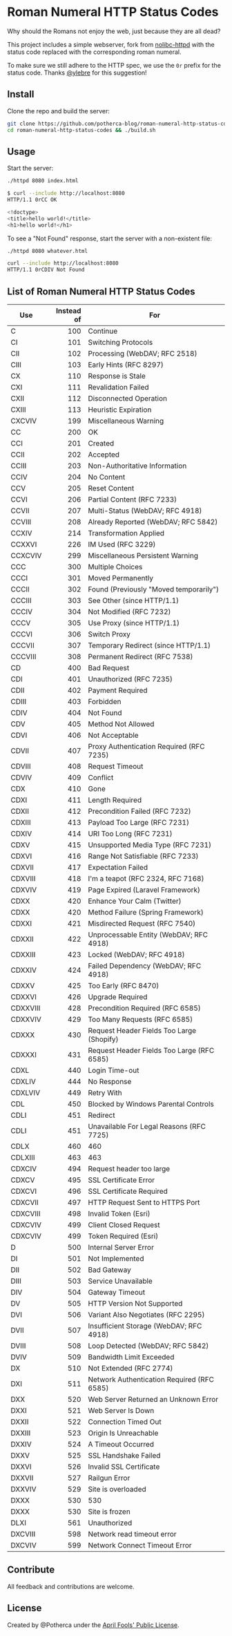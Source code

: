 # Roman Numeral HTTP Status Codes

Why should the Romans not enjoy the web, just because they are all dead?

This project includes a simple webserver, fork from [nolibc-httpd](https://github.com/Francesco149/nolibc-httpd)
with the status code replaced with the corresponding roman numeral.

To make sure we still adhere to the HTTP spec, we use the `0r` prefix for the status code.
Thanks [@ylebre](https://github.com/ylebre) for this suggestion!

## Install

Clone the repo and build the server:

```bash
git clone https://github.com/potherca-blog/roman-numeral-http-status-codes.git
cd roman-numeral-http-status-codes && ./build.sh 
```

## Usage

Start the server:

```sh
./httpd 8080 index.html
```

```sh
$ curl --include http://localhost:8080 
HTTP/1.1 0rCC OK

<!doctype>
<title>hello world!</title>
<h1>hello world!</h1>
```

To see a "Not Found" response, start the server with a non-existent file:

```sh
./httpd 8080 whatever.html
```

```sh
curl --include http://localhost:8080 
HTTP/1.1 0rCDIV Not Found
```

## List of Roman Numeral HTTP Status Codes

| Use      | Instead of | For                                        |
|----------|-----------:|--------------------------------------------|
| C        |        100 | Continue                                   |
| CI       |        101 | Switching Protocols                        |
| CII      |        102 | Processing (WebDAV; RFC 2518)              |
| CIII     |        103 | Early Hints (RFC 8297)                     |
| CX       |        110 | Response is Stale                          |
| CXI      |        111 | Revalidation Failed                        |
| CXII     |        112 | Disconnected Operation                     |
| CXIII    |        113 | Heuristic Expiration                       |
| CXCVIV   |        199 | Miscellaneous Warning                      |
| CC       |        200 | OK                                         |
| CCI      |        201 | Created                                    |
| CCII     |        202 | Accepted                                   |
| CCIII    |        203 | Non-Authoritative Information              |
| CCIV     |        204 | No Content                                 |
| CCV      |        205 | Reset Content                              |
| CCVI     |        206 | Partial Content (RFC 7233)                 |
| CCVII    |        207 | Multi-Status (WebDAV; RFC 4918)            |
| CCVIII   |        208 | Already Reported (WebDAV; RFC 5842)        |
| CCXIV    |        214 | Transformation Applied                     |
| CCXXVI   |        226 | IM Used (RFC 3229)                         |
| CCXCVIV  |        299 | Miscellaneous Persistent Warning           |
| CCC      |        300 | Multiple Choices                           |
| CCCI     |        301 | Moved Permanently                          |
| CCCII    |        302 | Found (Previously "Moved temporarily")     |
| CCCIII   |        303 | See Other (since HTTP/1.1)                 |
| CCCIV    |        304 | Not Modified (RFC 7232)                    |
| CCCV     |        305 | Use Proxy (since HTTP/1.1)                 |
| CCCVI    |        306 | Switch Proxy                               |
| CCCVII   |        307 | Temporary Redirect (since HTTP/1.1)        |
| CCCVIII  |        308 | Permanent Redirect (RFC 7538)              |
| CD       |        400 | Bad Request                                |
| CDI      |        401 | Unauthorized (RFC 7235)                    |
| CDII     |        402 | Payment Required                           |
| CDIII    |        403 | Forbidden                                  |
| CDIV     |        404 | Not Found                                  |
| CDV      |        405 | Method Not Allowed                         |
| CDVI     |        406 | Not Acceptable                             |
| CDVII    |        407 | Proxy Authentication Required (RFC 7235)   |
| CDVIII   |        408 | Request Timeout                            |
| CDVIV    |        409 | Conflict                                   |
| CDX      |        410 | Gone                                       |
| CDXI     |        411 | Length Required                            |
| CDXII    |        412 | Precondition Failed (RFC 7232)             |
| CDXIII   |        413 | Payload Too Large (RFC 7231)               |
| CDXIV    |        414 | URI Too Long (RFC 7231)                    |
| CDXV     |        415 | Unsupported Media Type (RFC 7231)          |
| CDXVI    |        416 | Range Not Satisfiable (RFC 7233)           |
| CDXVII   |        417 | Expectation Failed                         |
| CDXVIII  |        418 | I'm a teapot (RFC 2324, RFC 7168)          |
| CDXVIV   |        419 | Page Expired (Laravel Framework)           |
| CDXX     |        420 | Enhance Your Calm (Twitter)                |
| CDXX     |        420 | Method Failure (Spring Framework)          |
| CDXXI    |        421 | Misdirected Request (RFC 7540)             |
| CDXXII   |        422 | Unprocessable Entity (WebDAV; RFC 4918)    |
| CDXXIII  |        423 | Locked (WebDAV; RFC 4918)                  |
| CDXXIV   |        424 | Failed Dependency (WebDAV; RFC 4918)       |
| CDXXV    |        425 | Too Early (RFC 8470)                       |
| CDXXVI   |        426 | Upgrade Required                           |
| CDXXVIII |        428 | Precondition Required (RFC 6585)           |
| CDXXVIV  |        429 | Too Many Requests (RFC 6585)               |
| CDXXX    |        430 | Request Header Fields Too Large (Shopify)  |
| CDXXXI   |        431 | Request Header Fields Too Large (RFC 6585) |
| CDXL     |        440 | Login Time-out                             |
| CDXLIV   |        444 | No Response                                |
| CDXLVIV  |        449 | Retry With                                 |
| CDL      |        450 | Blocked by Windows Parental Controls       |
| CDLI     |        451 | Redirect                                   |
| CDLI     |        451 | Unavailable For Legal Reasons (RFC 7725)   |
| CDLX     |        460 | 460                                        |
| CDLXIII  |        463 | 463                                        |
| CDXCIV   |        494 | Request header too large                   |
| CDXCV    |        495 | SSL Certificate Error                      |
| CDXCVI   |        496 | SSL Certificate Required                   |
| CDXCVII  |        497 | HTTP Request Sent to HTTPS Port            |
| CDXCVIII |        498 | Invalid Token (Esri)                       |
| CDXCVIV  |        499 | Client Closed Request                      |
| CDXCVIV  |        499 | Token Required (Esri)                      |
| D        |        500 | Internal Server Error                      |
| DI       |        501 | Not Implemented                            |
| DII      |        502 | Bad Gateway                                |
| DIII     |        503 | Service Unavailable                        |
| DIV      |        504 | Gateway Timeout                            |
| DV       |        505 | HTTP Version Not Supported                 |
| DVI      |        506 | Variant Also Negotiates (RFC 2295)         |
| DVII     |        507 | Insufficient Storage (WebDAV; RFC 4918)    |
| DVIII    |        508 | Loop Detected (WebDAV; RFC 5842)           |
| DVIV     |        509 | Bandwidth Limit Exceeded                   |
| DX       |        510 | Not Extended (RFC 2774)                    |
| DXI      |        511 | Network Authentication Required (RFC 6585) |
| DXX      |        520 | Web Server Returned an Unknown Error       |
| DXXI     |        521 | Web Server Is Down                         |
| DXXII    |        522 | Connection Timed Out                       |
| DXXIII   |        523 | Origin Is Unreachable                      |
| DXXIV    |        524 | A Timeout Occurred                         |
| DXXV     |        525 | SSL Handshake Failed                       |
| DXXVI    |        526 | Invalid SSL Certificate                    |
| DXXVII   |        527 | Railgun Error                              |
| DXXVIV   |        529 | Site is overloaded                         |
| DXXX     |        530 | 530                                        |
| DXXX     |        530 | Site is frozen                             |
| DLXI     |        561 | Unauthorized                               |
| DXCVIII  |        598 | Network read timeout error                 |
| DXCVIV   |        599 | Network Connect Timeout Error              |

## Contribute

All feedback and contributions are welcome.


## License

Created by @Potherca under the [April Fools' Public License](LICENSE).
